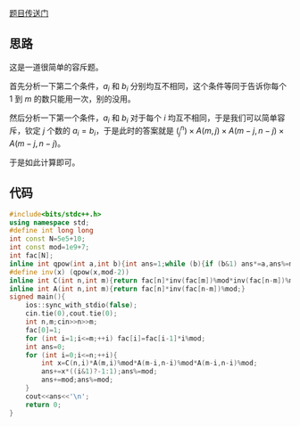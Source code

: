 [题目传送门](https://www.luogu.com.cn/problem/AT_abc172_e)

## 思路

这是一道很简单的容斥题。

首先分析一下第二个条件，$a_i$ 和 $b_i$ 分别均互不相同，这个条件等同于告诉你每个 $1$ 到 $m$ 的数只能用一次，别的没用。

然后分析一下第一个条件，$a_i$ 和 $b_i$ 对于每个 $i$ 均互不相同，于是我们可以简单容斥，钦定 $j$ 个数的 $a_i=b_i$，于是此时的答案就是 $(_{j}^{n}) \times A(m,j) \times A(m-j,n-j) \times A(m-j,n-j)$。

于是如此计算即可。

## 代码

```cpp
#include<bits/stdc++.h>
using namespace std;
#define int long long
int const N=5e5+10;
int const mod=1e9+7;
int fac[N];
inline int qpow(int a,int b){int ans=1;while (b){if (b&1) ans*=a,ans%=mod;a*=a,a%=mod,b>>=1;}return ans;}
#define inv(x) (qpow(x,mod-2))
inline int C(int n,int m){return fac[n]*inv(fac[m])%mod*inv(fac[n-m])%mod;}
inline int A(int n,int m){return fac[n]*inv(fac[n-m])%mod;}
signed main(){
	ios::sync_with_stdio(false);
	cin.tie(0),cout.tie(0);
	int n,m;cin>>n>>m;
	fac[0]=1;
	for (int i=1;i<=m;++i) fac[i]=fac[i-1]*i%mod;
	int ans=0;
	for (int i=0;i<=n;++i){
		int x=C(n,i)*A(m,i)%mod*A(m-i,n-i)%mod*A(m-i,n-i)%mod;
		ans+=x*((i&1)?-1:1);ans%=mod;
		ans+=mod;ans%=mod;
	}
	cout<<ans<<'\n';
	return 0;
}
```
